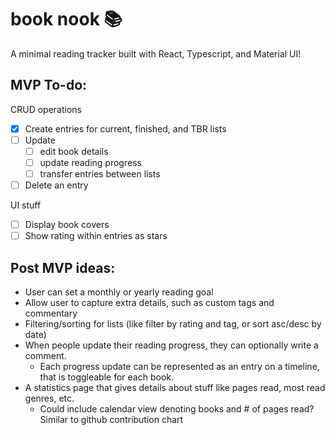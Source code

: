 # book nook 📚
A minimal reading tracker built with React, Typescript, and Material UI!

## MVP To-do:
CRUD operations
- [x] Create entries for current, finished, and TBR lists
- [ ] Update
  - [ ] edit book details
  - [ ] update reading progress 
  - [ ] transfer entries between lists 
- [ ] Delete an entry

UI stuff
- [ ] Display book covers
- [ ] Show rating within entries as stars

## Post MVP ideas:
- User can set a monthly or yearly reading goal
- Allow user to capture extra details, such as custom tags and commentary
- Filtering/sorting for lists (like filter by rating and tag, or sort asc/desc by date) 
- When people update their reading progress, they can optionally write a comment. 
  - Each progress update can be represented as an entry on a timeline, that is toggleable for each book.
- A statistics page that gives details about stuff like pages read, most read genres, etc.
  - Could include calendar view denoting books and # of pages read? Similar to github contribution chart


